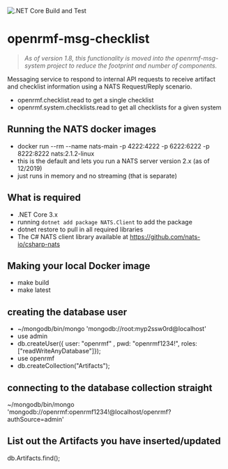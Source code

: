 ![.NET Core Build and Test](https://github.com/Cingulara/openrmf-msg-checklist/workflows/.NET%20Core%20Build%20and%20Test/badge.svg)

# openrmf-msg-checklist
> *As of version 1.8, this functionality is moved into the openrmf-msg-system project to reduce the footprint and number of components.*

Messaging service to respond to internal API requests to receive artifact and checklist information using a NATS Request/Reply scenario.
* openrmf.checklist.read to get a single checklist
* openrmf.system.checklists.read to get all checklists for a given system

## Running the NATS docker images
* docker run --rm --name nats-main -p 4222:4222 -p 6222:6222 -p 8222:8222 nats:2.1.2-linux
* this is the default and lets you run a NATS server version 2.x (as of 12/2019)
* just runs in memory and no streaming (that is separate)

## What is required
* .NET Core 3.x
* running `dotnet add package NATS.Client` to add the package
* dotnet restore to pull in all required libraries
* The C# NATS client library available at https://github.com/nats-io/csharp-nats

## Making your local Docker image
* make build
* make latest

## creating the database user
* ~/mongodb/bin/mongo 'mongodb://root:myp2ssw0rd@localhost'
* use admin
* db.createUser({ user: "openrmf" , pwd: "openrmf1234!", roles: ["readWriteAnyDatabase"]});
* use openrmf
* db.createCollection("Artifacts");

## connecting to the database collection straight
~/mongodb/bin/mongo 'mongodb://openrmf:openrmf1234!@localhost/openrmf?authSource=admin'

## List out the Artifacts you have inserted/updated
db.Artifacts.find();
